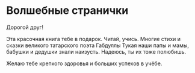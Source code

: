 # Волшебные странички

Дорогой друг!

Эта красочная книга тебе в подарок. Читай, учись. Многие стихи и сказки великого татарского поэта Габдуллы Тукая наши папы и мамы, бабушки и дедушки знали наизусть. Надеюсь, ты их тоже полюбишь.

Желаю тебе крепкого здоровья и больших успехов в учёбе.
